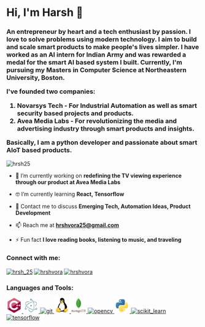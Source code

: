 <h1>Hi, I'm Harsh 👋</h1>
<h3>An entrepreneur by heart and a tech enthusiast by passion. I love to solve problems using modern technology. I aim to build and scale smart products to make people's lives simpler. I have worked as an AI intern for Indian Army and was rewarded a medal for the smart AI based system I built. Currently, I'm pursuing my Masters in Computer Science at Northeastern University, Boston.

I've founded two companies:
  1) Novarsys Tech - For Industrial Automation as well as smart security based projects and products.
  2) Avea Media Labs - For revolutionizing the media and advertising industry through smart products and insights.

Basically, I am a python developer and passionate about smart AIoT based products.</h3>

<p align="left"> <img src="https://komarev.com/ghpvc/?username=hrsh25&label=Profile%20views&color=0e75b6&style=flat" alt="hrsh25" /> </p>

- 🔭 I’m currently working on **redefining the TV viewing experience through our product at Avea Media Labs**

- 🤓 I’m currently learning **React, Tensorflow**

- 💬 Contact me to discuss **Emerging Tech, Automation Ideas, Product Development**

- 📫 Reach me at **hrshvora25@gmail.com**

- ⚡ Fun fact **I love reading books, listening to music, and traveling**

<h3 align="left">Connect with me:</h3>
<p align="left">
<a href="https://twitter.com/hrsh_25" target="blank"><img align="center" src="https://cdn.jsdelivr.net/npm/simple-icons@3.0.1/icons/twitter.svg" alt="hrsh_25" height="30" width="40" /></a>
<a href="https://linkedin.com/in/hrshvora" target="blank"><img align="center" src="https://cdn.jsdelivr.net/npm/simple-icons@3.0.1/icons/linkedin.svg" alt="hrshvora" height="30" width="40" /></a>
<a href="https://instagram.com/hrshvora" target="blank"><img align="center" src="https://cdn.jsdelivr.net/npm/simple-icons@3.0.1/icons/instagram.svg" alt="hrshvora" height="30" width="40" /></a>
</p>

<h3 align="left">Languages and Tools:</h3>
<p align="left"> <a href="https://www.w3schools.com/cpp/" target="_blank"> <img src="https://raw.githubusercontent.com/devicons/devicon/master/icons/cplusplus/cplusplus-original.svg" alt="cplusplus" width="40" height="40"/> </a> <a href="https://www.electronjs.org" target="_blank"> <img src="https://raw.githubusercontent.com/devicons/devicon/master/icons/electron/electron-original.svg" alt="electron" width="40" height="40"/> </a> <a href="https://git-scm.com/" target="_blank"> <img src="https://www.vectorlogo.zone/logos/git-scm/git-scm-icon.svg" alt="git" width="40" height="40"/> </a> <a href="https://www.linux.org/" target="_blank"> <img src="https://raw.githubusercontent.com/devicons/devicon/master/icons/linux/linux-original.svg" alt="linux" width="40" height="40"/> </a> <a href="https://www.mongodb.com/" target="_blank"> <img src="https://raw.githubusercontent.com/devicons/devicon/master/icons/mongodb/mongodb-original-wordmark.svg" alt="mongodb" width="40" height="40"/> </a> <a href="https://opencv.org/" target="_blank"> <img src="https://www.vectorlogo.zone/logos/opencv/opencv-icon.svg" alt="opencv" width="40" height="40"/> </a> <a href="https://www.python.org" target="_blank"> <img src="https://raw.githubusercontent.com/devicons/devicon/master/icons/python/python-original.svg" alt="python" width="40" height="40"/> </a> <a href="https://scikit-learn.org/" target="_blank"> <img src="https://upload.wikimedia.org/wikipedia/commons/0/05/Scikit_learn_logo_small.svg" alt="scikit_learn" width="40" height="40"/> </a> <a href="https://www.tensorflow.org" target="_blank"> <img src="https://www.vectorlogo.zone/logos/tensorflow/tensorflow-icon.svg" alt="tensorflow" width="40" height="40"/> </a> </p>
